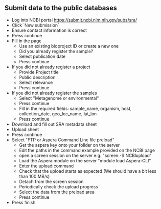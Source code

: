 
## Submit data to the public databases
- Log into NCBI portal https://submit.ncbi.nlm.nih.gov/subs/sra/
- Click ´New submission´
- Ensure contact information is correct
- Press continue
- Fill in the page 
  - Use an existing bioproject ID or create a new one
  - Did you already register the sample?
  - Select publication date
  - Press continue
- If you did not already register a project
  - Provide Project title
  - Public description
  - Select relevance
  - Press continue
- If you did not already register the samples
  - Select "Metagenome or environmental"
  - Press continue
  - Fill in the required fields: sample_name, organism, host, collection_date, 	geo_loc_name, 	lat_lon
  - Press continue
 - Download and fill out SRA metadata sheet
  - Upload sheet
  - Press continue
- Select "FTP or Aspera Command Line file preload"
  - Get the aspera key onto your follder on the server
  - Edit the paths in the command example provided on the NCBI page
  - open a screen session on the server e.g. "screen -S NCBIupload"
  - Load the Aspera module on the server "module load Aspera-CLI"
  - Enter the upload command 
  - Check that the upload starts as expected (We should have a bit less than 100 MB/s)
  - Detach from the screen session
  - Periodically check the upload progress
  - Select the data from the preload area
  - Press continue
- Press finish
